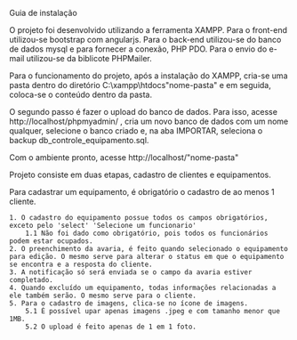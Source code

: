 Guia de instalação

O projeto foi desenvolvido utilizando a ferramenta XAMPP.
Para o front-end utilizou-se bootstrap com angularjs. 
Para o back-end utilizou-se do banco de dados mysql e para fornecer a conexão, PHP PDO. 
Para o envio do e-mail utilizou-se da biblicote PHPMailer.

Para o funcionamento do projeto, após a instalação do XAMPP, cria-se uma pasta dentro do diretório C:\xampp\htdocs\"nome-pasta" e em seguida, coloca-se o conteúdo dentro da pasta. 

O segundo passo é fazer o upload do banco de dados. Para isso, acesse http://localhost/phpmyadmin/ , cria um novo banco de dados com um nome qualquer, selecione o banco criado e, na aba IMPORTAR, seleciona o backup db_controle_equipamento.sql. 

Com o ambiente pronto, acesse http://localhost/"nome-pasta"

Projeto consiste em duas etapas, cadastro de clientes e equipamentos. 

Para cadastrar um equipamento, é obrigatório o cadastro de ao menos 1 cliente. 

	1. O cadastro do equipamento possue todos os campos obrigatórios, exceto pelo 'select' 'Selecione um funcionario'
		1.1 Não foi dado como obrigatório, pois todos os funcionários podem estar ocupados. 
	2. O preenchimento da avaria, é feito quando selecionado o equipamento para edição. O mesmo serve para alterar o status em que o equipamento se encontra e a resposta do cliente.
	3. A notificação só será enviada se o campo da avaria estiver completado. 
	4. Quando excluído um equipamento, todas informações relacionadas a ele também serão. O mesmo serve para o cliente. 
	5. Para o cadastro de imagens, clica-se no ícone de imagens.  
		5.1 É possível upar apenas imagens .jpeg e com tamanho menor que 1MB. 
		5.2 O upload é feito apenas de 1 em 1 foto. 


